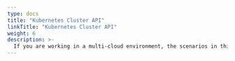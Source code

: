 ```yaml
---
type: docs
title: "Kubernetes Cluster API"
linkTitle: "Kubernetes Cluster API"
weight: 6
description: >-
  If you are working in a multi-cloud environment, the scenarios in this section will guide on creating clusters using Kubernetes Cluster API (CAPI) and onboard it as an Azure Arc-enabled Kubernetes cluster in an automated fashion.
---
```


